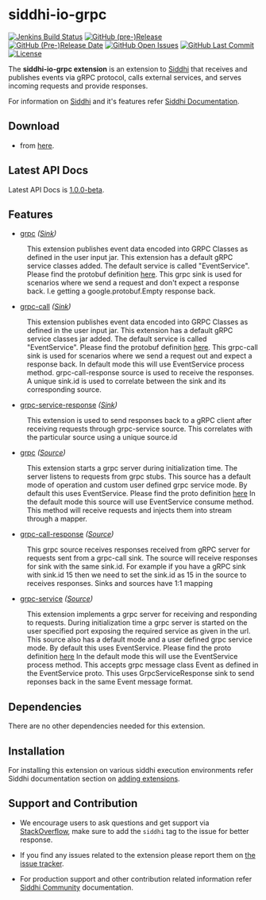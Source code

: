 ﻿siddhi-io-grpc
======================================

  [![Jenkins Build Status](https://wso2.org/jenkins/job/siddhi/job/siddhi-io-grpc/badge/icon)](https://wso2.org/jenkins/job/siddhi/job/siddhi-io-grpc/)
  [![GitHub (pre-)Release](https://img.shields.io/github/release/siddhi-io/siddhi-io-grpc/all.svg)](https://github.com/siddhi-io/siddhi-io-grpc/releases)
  [![GitHub (Pre-)Release Date](https://img.shields.io/github/release-date-pre/siddhi-io/siddhi-io-grpc.svg)](https://github.com/siddhi-io/siddhi-io-grpc/releases)
  [![GitHub Open Issues](https://img.shields.io/github/issues-raw/siddhi-io/siddhi-io-grpc.svg)](https://github.com/siddhi-io/siddhi-io-grpc/issues)
  [![GitHub Last Commit](https://img.shields.io/github/last-commit/siddhi-io/siddhi-io-grpc.svg)](https://github.com/siddhi-io/siddhi-io-grpc/commits/master)
  [![License](https://img.shields.io/badge/License-Apache%202.0-blue.svg)](https://opensource.org/licenses/Apache-2.0)


The **siddhi-io-grpc extension** is an extension to <a target="_blank" href="https://wso2.github.io/siddhi">Siddhi</a> that receives and publishes events via gRPC protocol, calls external services, and serves incoming requests and provide responses.

For information on <a target="_blank" href="https://siddhi.io/">Siddhi</a> and it's features refer <a target="_blank" href="https://siddhi.io/redirect/docs.html">Siddhi Documentation</a>. 

## Download

* from <a target="_blank" href="https://mvnrepository.com/artifact/io.siddhi.extension.io.grpc/siddhi-io-grpc/">here</a>.

## Latest API Docs 

Latest API Docs is <a target="_blank" href="https://siddhi-io.github.io/siddhi-io-grpc/api/1.0.0-beta">1.0.0-beta</a>.

## Features

* <a target="_blank" href="https://siddhi-io.github.io/siddhi-io-grpc/api/1.0.0-beta/#grpc-sink">grpc</a> *(<a target="_blank" href="http://siddhi.io/en/v5.1/docs/query-guide/#sink">Sink</a>)*<br> <div style="padding-left: 1em;"><p><p style="word-wrap: break-word;margin: 0;">This extension publishes event data encoded into GRPC Classes as defined in the user input jar. This extension has a default gRPC service classes added. The default service is called "EventService". Please find the protobuf definition [here](https://github.com/siddhi-io/siddhi-io-grpc/tree/master/component/src/main/resources/EventService.proto). This grpc sink is used for scenarios where we send a request and don't expect a response back. I.e getting a google.protobuf.Empty response back.</p></p></div>
* <a target="_blank" href="https://siddhi-io.github.io/siddhi-io-grpc/api/1.0.0-beta/#grpc-call-sink">grpc-call</a> *(<a target="_blank" href="http://siddhi.io/en/v5.1/docs/query-guide/#sink">Sink</a>)*<br> <div style="padding-left: 1em;"><p><p style="word-wrap: break-word;margin: 0;">This extension publishes event data encoded into GRPC Classes as defined in the user input jar. This extension has a default gRPC service classes jar added. The default service is called "EventService". Please find the protobuf definition [here](https://github.com/siddhi-io/siddhi-io-grpc/tree/master/component/src/main/resources/EventService.proto). This grpc-call sink is used for scenarios where we send a request out and expect a response back. In default mode this will use EventService process method. grpc-call-response source is used to receive the responses. A unique sink.id is used to correlate between the sink and its corresponding source.</p></p></div>
* <a target="_blank" href="https://siddhi-io.github.io/siddhi-io-grpc/api/1.0.0-beta/#grpc-service-response-sink">grpc-service-response</a> *(<a target="_blank" href="http://siddhi.io/en/v5.1/docs/query-guide/#sink">Sink</a>)*<br> <div style="padding-left: 1em;"><p><p style="word-wrap: break-word;margin: 0;">This extension is used to send responses back to a gRPC client after receiving requests through grpc-service source. This correlates with the particular source using a unique source.id</p></p></div>
* <a target="_blank" href="https://siddhi-io.github.io/siddhi-io-grpc/api/1.0.0-beta/#grpc-source">grpc</a> *(<a target="_blank" href="http://siddhi.io/en/v5.1/docs/query-guide/#source">Source</a>)*<br> <div style="padding-left: 1em;"><p><p style="word-wrap: break-word;margin: 0;">This extension starts a grpc server during initialization time. The server listens to requests from grpc stubs. This source has a default mode of operation and custom user defined grpc service mode. By default this uses EventService. Please find the proto definition [here](https://github.com/siddhi-io/siddhi-io-grpc/tree/master/component/src/main/resources/EventService.proto) In the default mode this source will use EventService consume method. This method will receive requests and injects them into stream through a mapper.</p></p></div>
* <a target="_blank" href="https://siddhi-io.github.io/siddhi-io-grpc/api/1.0.0-beta/#grpc-call-response-source">grpc-call-response</a> *(<a target="_blank" href="http://siddhi.io/en/v5.1/docs/query-guide/#source">Source</a>)*<br> <div style="padding-left: 1em;"><p><p style="word-wrap: break-word;margin: 0;">This grpc source receives responses received from gRPC server for requests sent from a grpc-call sink. The source will receive responses for sink with the same sink.id. For example if you have a gRPC sink with sink.id 15 then we need to set the sink.id as 15 in the source to receives responses. Sinks and sources have 1:1 mapping</p></p></div>
* <a target="_blank" href="https://siddhi-io.github.io/siddhi-io-grpc/api/1.0.0-beta/#grpc-service-source">grpc-service</a> *(<a target="_blank" href="http://siddhi.io/en/v5.1/docs/query-guide/#source">Source</a>)*<br> <div style="padding-left: 1em;"><p><p style="word-wrap: break-word;margin: 0;">This extension implements a grpc server for receiving and responding to requests. During initialization time a grpc server is started on the user specified port exposing the required service as given in the url. This source also has a default mode and a user defined grpc service mode. By default this uses EventService. Please find the proto definition [here](https://github.com/siddhi-io/siddhi-io-grpc/tree/master/component/src/main/resources/EventService.proto) In the default mode this will use the EventService process method. This accepts grpc message class Event as defined in the EventService proto. This uses GrpcServiceResponse sink to send reponses back in the same Event message format.</p></p></div>

## Dependencies 

There are no other dependencies needed for this extension. 

## Installation

For installing this extension on various siddhi execution environments refer Siddhi documentation section on <a target="_blank" href="https://siddhi.io/redirect/add-extensions.html">adding extensions</a>.

## Support and Contribution

* We encourage users to ask questions and get support via <a target="_blank" href="https://stackoverflow.com/questions/tagged/siddhi">StackOverflow</a>, make sure to add the `siddhi` tag to the issue for better response.

* If you find any issues related to the extension please report them on <a target="_blank" href="https://github.com/siddhi-io/siddhi-execution-string/issues">the issue tracker</a>.

* For production support and other contribution related information refer <a target="_blank" href="https://siddhi.io/community/">Siddhi Community</a> documentation.

